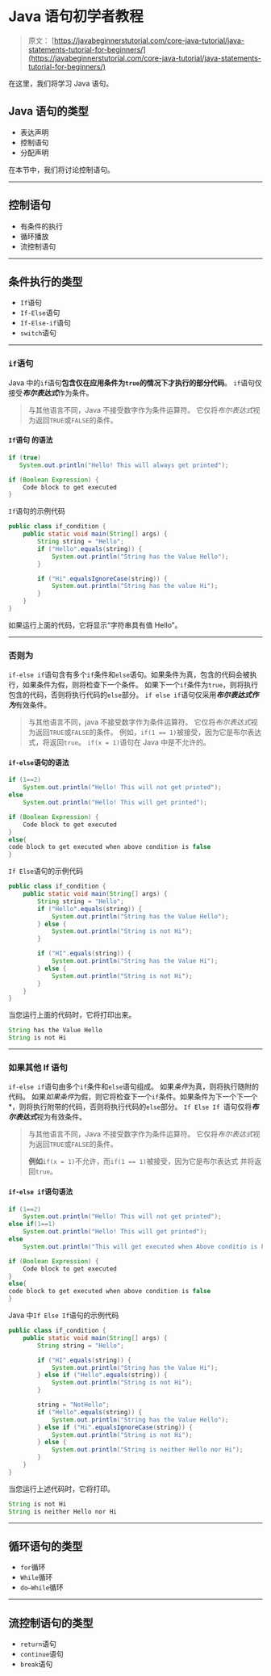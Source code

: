 # Java 语句初学者教程

> 原文： [https://javabeginnerstutorial.com/core-java-tutorial/java-statements-tutorial-for-beginners/](https://javabeginnerstutorial.com/core-java-tutorial/java-statements-tutorial-for-beginners/)

在这里，我们将学习 Java 语句。

## Java 语句的类型

*   表达声明
*   控制语句
*   分配声明

在本节中，我们将讨论控制语句。

* * *

## 控制语句

*   有条件的执行
*   循环播放
*   流控制语句

* * *

## 条件执行的类型

*   `If`语句
*   `If-Else`语句
*   `If-Else-if`语句
*   `switch`语句

* * *

### `if`语句

Java 中的`if`语句**包含仅在应用条件为`true`的情况下才执行的部分代码**。 `if`语句仅接受***布尔表达式***作为条件。

> 与其他语言不同，Java 不接受数字作为条件运算符。 它仅将*布尔表达式*视为返回`TRUE`或`FALSE`的条件。

#### `If`语句 的语法

```java
if (true)
   System.out.println("Hello! This will always get printed");
```

```java
if (Boolean Expression) {
    Code block to get executed
}
```

`If`语句的示例代码

```java
public class if_condition {
    public static void main(String[] args) {
        String string = "Hello";
        if ("Hello".equals(string)) {
            System.out.println("String has the Value Hello");
        }

        if ("Hi".equalsIgnoreCase(string)) {
            System.out.println("String has the value Hi");
        }
    }
}
```

如果运行上面的代码，它将显示“字符串具有值 Hello”。

* * *

### 否则为

`if-else if`语句含有多个`if`条件和`else`语句。如果条件为真，包含的代码会被执行，如果条件为假，则将检查下一个条件。 如果下一个`if`条件为`true`，则将执行包含的代码，否则将执行代码的`else`部分。 `if else if`语句仅采用***布尔表达式作为***有效条件。

> 与其他语言不同，java 不接受数字作为条件运算符。 它仅将*布尔表达式*视为返回`TRUE`或`FALSE`的条件。
> 例如，`if(1 == 1)`被接受，因为它是布尔表达式，将返回`true`。 `if(x = 1)`语句在 Java 中是不允许的。

#### `if-else`语句的语法

```java
if (1==2)
	System.out.println("Hello! This will not get printed");
else
	System.out.println("Hello! This will get printed");
```

```java
if (Boolean Expression) {
    Code block to get executed
}
else{
code block to get executed when above condition is false
}
```

`If Else`语句的示例代码

```java
public class if_condition {
    public static void main(String[] args) {
        String string = "Hello";
        if ("Hello".equals(string)) {
            System.out.println("String has the Value Hello");
        } else {
            System.out.println("String is not Hi");
        }

        if ("HI".equals(string)) {
            System.out.println("String has the Value Hi");
        } else {
            System.out.println("String is not Hi");
        }
    }
}
```

当您运行上面的代码时，它将打印出来。

```java
String has the Value Hello
String is not Hi
```

* * *

### 如果其他 If 语句

`if-else if`语句由多个`if`条件和`else`语句组成。 如果*条件*为真，则将执行随附的代码。 如果*如果条件*为假，则它将检查下一个`if`条件。如果条件为下一个下一个*，则将执行附带的代码，否则将执行代码的`else`部分。 `If Else If `语句仅将***布尔表达式***视为有效条件。

> 与其他语言不同，Java 不接受数字作为条件运算符。 它仅将*布尔表达式*视为返回`TRUE`或`FALSE`的条件。
> 
> **例如**`if(x = 1)`不允许，而`if(1 == 1)`被接受，因为它是布尔表达式 并将返回`true`。

#### `if-else if`语句语法

```java
if (1==2)
	System.out.println("Hello! This will not get printed");
else if(1==1)
	System.out.println("Hello! This will get printed");
else
	System.out.println("This will get executed when Above conditio is FALSE");
```

```java
if (Boolean Expression) {
    Code block to get executed
}
else{
code block to get executed when above condition is false
}
```

Java 中`If Else If`语句的示例代码

```java
public class if_condition {
    public static void main(String[] args) {
        String string = "Hello";

        if ("HI".equals(string)) {
            System.out.println("String has the Value Hi");
        } else if ("Hello".equals(string)) {
            System.out.println("String is not Hi");
        }

        string = "NotHello";
        if ("Hello".equals(string)) {
            System.out.println("String has the Value Hello");
        } else if ("Hi".equalsIgnoreCase(string)) {
            System.out.println("String is not Hi");
        } else {
            System.out.println("String is neither Hello nor Hi");
        }
    }
}
```

当您运行上述代码时，它将打印。

```java
String is not Hi
String is neither Hello nor Hi
```

* * *

## 循环语句的类型

*   `for`循环
*   `While`循环
*   `do–While`循环

* * *

## 流控制语句的类型

*   `return`语句
*   `continue`语句
*   `break`语句

